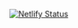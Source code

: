 [![Netlify Status](https://api.netlify.com/api/v1/badges/924a5363-baeb-4c1e-ba89-a0cf06d8f19a/deploy-status)](https://app.netlify.com/sites/extend-pua/deploys)
